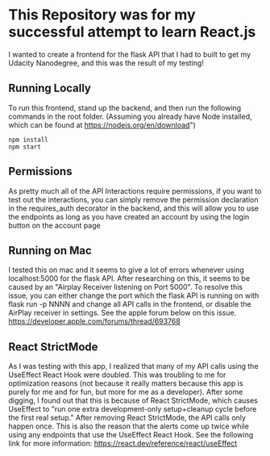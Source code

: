 # This Repository was for my successful attempt to learn React.js
I wanted to create a frontend for the flask API that I had to built to get my Udacity Nanodegree, and this was the result of my testing!

## Running Locally
To run this frontend, stand up the backend, and then run the following commands in the root folder. (Assuming you already have Node installed, which can be found at https://nodejs.org/en/download")
```
npm install
npm start
```

## Permissions
As pretty much all of the API Interactions require permissions, if you want to test out the interactions, you can simply remove the permission declaration in the requires_auth decorator in the backend, and this will allow you to use the endpoints as long as you have created an account by using the login button on the account page

## Running on Mac
I tested this on mac and it seems to give a lot of errors whenever using localhost:5000 for the flask API. After researching on this, it seems to be caused by an "Airplay Receiver listening on Port 5000". To resolve this issue, you can either change the port which the flask API is running on with flask run -p NNNN and change all API calls in the frontend, or disable the AirPlay receiver in settings. See the apple forum below on this issue.
https://developer.apple.com/forums/thread/693768

## React StrictMode
As I was testing with this app, I realized that many of my API calls using the UseEffect React Hook were doubled. This was troubling to me for optimization reasons (not because it really matters because this app is purely for me and for fun, but more for me as a developer). After some digging, I found out that this is because of React StrictMode, which causes UseEffect to "run one extra development-only setup+cleanup cycle before the first real setup." After removing React StrictMode, the API calls only happen once. This is also the reason that the alerts come up twice while using any endpoints that use the UseEffect React Hook. See the following link for more information: https://react.dev/reference/react/useEffect